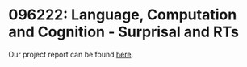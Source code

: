 # 096222: Language, Computation and Cognition - Surprisal and RTs

Our project report can be found [here](https://github.com/DanielEylonTechnion/lang-computation-cognition-project/blob/main/Project1_211388251_207427428.pdf).
